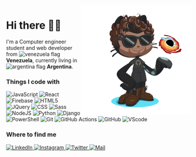 <img height="300" align="right" src="./diegoasanch_github_octocat.png" alt="diegoasanch's octocat" />

# Hi there 🐱‍🏍
  
I'm a Computer engineer student and web developer from <img width="15" src="https://www.flaticon.com/svg/static/icons/svg/197/197580.svg" alt="venezuela flag" />
__Venezuela__, currently living in <img width="15" src="https://www.flaticon.com/svg/static/icons/svg/197/197573.svg" alt="argentina flag" /> __Argentina__.  

### Things I code with  

<p>
  <img alt="JavaScript" src="https://img.shields.io/badge/-JavaScript-0D1117?logo=javascript&logoColor=F7DF1E" />
  <img alt="React" src="https://img.shields.io/badge/-ReactJS-0D1117?logo=react&logoColor=61DAFB" />
  <img alt="Firebase" src="https://img.shields.io/badge/-Firebase-0D1117?logo=firebase&logoColor=FFCB2B" />
  <img alt="HTML5" src="https://img.shields.io/badge/-HTML5-0D1117?logo=html5&logoColor=E34F26" />
  <img alt="JQuery" src="https://img.shields.io/badge/-JQuery-0D1117?logo=jquery&logoColor=0769AD" />
  <img alt="CSS" src="https://img.shields.io/badge/-CSS-0D1117?logo=css3&logoColor=264DE4" />
  <img alt="Sass" src="https://img.shields.io/badge/-Sass-0D1117?logo=sass&logoColor=CF649A" />
  <img alt="NodeJS" src="https://img.shields.io/badge/-NodeJS-0D1117?logo=node.js&logoColor=339933" />
  <img alt="Python" src="https://img.shields.io/badge/-Python-0D1117?logo=python&logoColor=3776AB" />
  <img alt="Django" src="https://img.shields.io/badge/-Django-0D1117?logo=django&logoColor=43B68A" />
  <img alt="PowerShell" src="https://img.shields.io/badge/-PowerShell-0D1117?logo=powershell&logoColor=0078D7" />
  <img alt="Git" src="https://img.shields.io/badge/-Git-0D1117?logo=git&logoColor=F05032" />
  <img alt="GitHub Actions" src="https://img.shields.io/badge/-GitHub Actions-0D1117?logo=github-actions&logoColor=2088FF" />
  <img alt="GitHub" src="https://img.shields.io/badge/-GitHub-0D1117?logo=github&logoColor=white" />
  <img alt="VScode" src="https://img.shields.io/badge/-VScode-0D1117?logo=visual-studio-code&logoColor=23A7F2" />
</p>

### Where to find me  

<p>
  <a href="https://www.linkedin.com/in/diegoasanch/" target="_blank">
    <img alt="LinkedIn" src="https://img.shields.io/badge/-LinkedIn-0A66C2?style=for-the-badge&logo=linkedin&logoColor=white" />
  </a>
  <a href="https://www.instagram.com/diegoasanch/" target="_blank">
    <img alt="Instagram" src="https://img.shields.io/badge/-Instagram-E4405F?style=for-the-badge&logo=instagram&logoColor=white" />
  </a>
  <a href="https://twitter.com/diegoasanch" target="_blank">
    <img alt="Twitter" src="https://img.shields.io/badge/-Twitter-1D9DEC?style=for-the-badge&logo=twitter&logoColor=white" />
  </a>
  <a href="mailto:diegoasanch@gmail.com" target="_blank">
    <img alt="Mail" src="https://img.shields.io/badge/-Gmail-D14836?style=for-the-badge&logo=gmail&logoColor=white" />
  </a>
</p?
